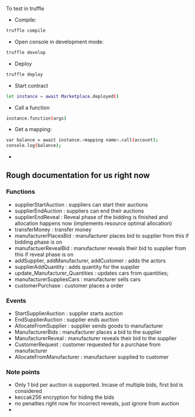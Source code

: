 To test in truffle

- Compile:
```bash
truffle compile
```
- Open console in development mode:
```bash
truffle develop
```

- Deploy
```bash
truffle deploy
```

- Start contract
```bash
let instance = await Marketplace.deployed()
```

- Call a function
```bash
instance.function(args)
```

- Get a mapping:
```bash
var balance = await instance.<mapping name>.call(account);
console.log(balance);
```
- 


## Rough documentation for us right now
### Functions
- supplierStartAuction : suppliers can start their auctions
- supplierEndAuction : suppliers can end their auctions
- supplierEndReveal : Reveal phase of the bidding is finished and allocation happens now (implements resource optimal allocation)
- transferMoney : transfer money
- manufacturerPlacesBid : manufacturer places bid to supplier from this if bidding phase is on
- manufactuerRevealBid : manufacturer reveals their bid to supplier from this if reveal phase is on
- addSupplier, addManufacturer, addCustomer : adds the actors
- supplierAddQuantity : adds quantity for the supplier
- update_Manufacturer_Quantities : updates cars from quantities;
- manufacturerSuppliesCars : manufacturer sells cars 
- customerPurchase : customer places a order

### Events
- StartSupplierAuction : supplier starts auction
- EndSupplierAuction : supplier ends auction
- AllocateFromSupplier : supplier sends goods to manufacturer
- ManufacturerBids : manufacturer places a bid to the supplier
- ManufacturerReveal : manufacturer reveals their bid to the supplier
- CustomerRequest : customer requested for a purchase from manufacturer
- AllocateFromManufacturer : manufacturer supplied to customer

### Note points
- Only 1 bid per auction is supported. Incase of multiple bids, first bid is considered
- keccak256 encryption for hiding the bids
- no penalties right now for incorrect reveals, just ignore from auction
- 